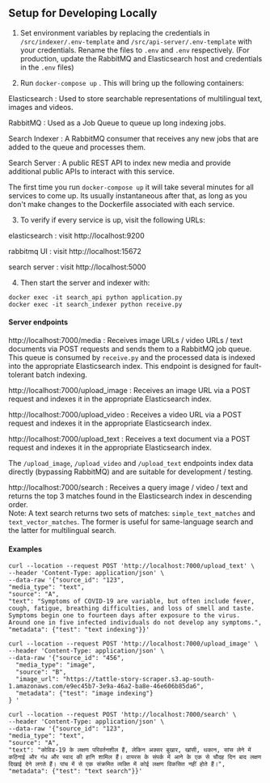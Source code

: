 ## Setup for Developing Locally

1. Set environment variables by replacing the credentials in `/src/indexer/.env-template` and `/src/api-server/.env-template` with your credentials. Rename the files to `.env` and `.env` respectively. 
(For production, update the RabbitMQ and Elasticsearch host and credentials in the `.env` files)

2. Run `docker-compose up` . This will bring up the following containers:


Elasticsearch : Used to store searchable representations of multilingual text, images and videos.

RabbitMQ : Used as a Job Queue to queue up long indexing jobs.

Search Indexer : A RabbitMQ consumer that receives any new jobs that are added to the queue and processes them.  

Search Server : A public REST API to index new media and provide additional public APIs to interact with this service.  


The first time you run `docker-compose up` it will take several minutes for all services to come up. Its usually instantaneous after that, as long as you don't make changes to the Dockerfile associated with each service. 

3. To verify if every service is up, visit the following URLs:

elasticsearch : visit http://localhost:9200

rabbitmq UI : visit http://localhost:15672

search server : visit http://localhost:5000

4. Then start the server and indexer with:

```
docker exec -it search_api python application.py
docker exec -it search_indexer python receive.py
```

#### Server endpoints 

http://localhost:7000/media : Receives image URLs / video URLs / text documents via POST requests and sends them to a RabbitMQ job queue. This queue is consumed by `receive.py` and the processed data is indexed into the appropriate Elasticsearch index. This endpoint is designed for fault-tolerant batch indexing.  

http://localhost:7000/upload_image : Receives an image URL via a POST request and indexes it in the appropriate Elasticsearch index.   

http://localhost:7000/upload_video : Receives a video URL via a POST request and indexes it in the appropriate Elasticsearch index.   

http://localhost:7000/upload_text : Receives a text document via a POST request and indexes it in the appropriate Elasticsearch index.  

The `/upload_image`, `/upload_video` and `/upload_text` endpoints index data directly (bypassing RabbitMQ) and are suitable for development / testing.  

http://localhost:7000/search : Receives a query image / video / text and returns the top 3 matches found in the Elasticsearch index in descending order.   
Note: A text search returns two sets of matches: `simple_text_matches` and `text_vector_matches`. The former is useful for same-language search and the latter for multilingual search.  

#### Examples

```
curl --location --request POST 'http://localhost:7000/upload_text' \
--header 'Content-Type: application/json' \
--data-raw '{"source_id": "123",
"media_type": "text",
"source": "A",
"text": "Symptoms of COVID-19 are variable, but often include fever, cough, fatigue, breathing difficulties, and loss of smell and taste. Symptoms begin one to fourteen days after exposure to the virus. Around one in five infected individuals do not develop any symptoms.",
"metadata": {"test": "text indexing"}}'
```

```
curl --location --request POST 'http://localhost:7000/upload_image' \
--header 'Content-Type: application/json' \
--data-raw '{"source_id": "456",
  "media_type": "image",
  "source": "B",
  "image_url": "https://tattle-story-scraper.s3.ap-south-1.amazonaws.com/e9ec45b7-3e9a-46a2-ba8e-46e606b85da6",
  "metadata": {"test": "image indexing"}
} '

```

```
curl --location --request POST 'http://localhost:7000/search' \
--header 'Content-Type: application/json' \
--data-raw '{"source_id": "123",
"media_type": "text",
"source": "A",
"text": "कोविड-19 के लक्षण परिवर्तनशील हैं, लेकिन अक्सर बुखार, खांसी, थकान, सांस लेने में कठिनाई और गंध और स्वाद की हानि शामिल हैं। वायरस के संपर्क में आने के एक से चौदह दिन बाद लक्षण दिखाई देने लगते हैं। पांच में से एक संक्रमित व्यक्ति में कोई लक्षण विकसित नहीं होते हैं।",
"metadata": {"test": "text search"}}'
```
